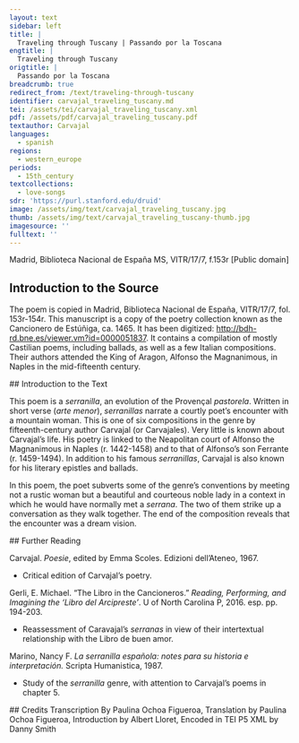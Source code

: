 ```yaml
---
layout: text
sidebar: left
title: |
  Traveling through Tuscany | Passando por la Toscana
engtitle: |
  Traveling through Tuscany
origtitle: |
  Passando por la Toscana
breadcrumb: true
redirect_from: /text/traveling-through-tuscany
identifier: carvajal_traveling_tuscany.md
tei: /assets/tei/carvajal_traveling_tuscany.xml
pdf: /assets/pdf/carvajal_traveling_tuscany.pdf
textauthor: Carvajal
languages:
  - spanish
regions:
  - western_europe
periods:
  - 15th_century
textcollections:
  - love-songs
sdr: 'https://purl.stanford.edu/druid'
image: /assets/img/text/carvajal_traveling_tuscany.jpg
thumb: /assets/img/text/carvajal_traveling_tuscany-thumb.jpg
imagesource: ''
fulltext: ''
---
```

 Madrid, Biblioteca Nacional de España MS, VITR/17/7, f.153r [Public domain]

 
 
## Introduction to the Source 
<p>The poem is copied in Madrid, Biblioteca Nacional de España, VITR/17/7, fol. 153r-154r. This manuscript is a copy of the poetry collection known as the Cancionero de Estúñiga, ca. 1465. It has been digitized: <a href="http://bdh-rd.bne.es/viewer.vm?id=0000051837">http://bdh-rd.bne.es/viewer.vm?id=0000051837</a>. It contains a compilation of mostly Castilian poems, including ballads, as well as a few Italian compositions. Their authors attended the King of Aragon, Alfonso the Magnanimous, in Naples in the mid-fifteenth century.</p>
## Introduction to the Text 
<p>This poem is a <em>serranilla</em>, an evolution of the Provençal <em>pastorela</em>. Written in short verse (<em>arte menor</em>), <em>serranillas</em> narrate a courtly poet’s encounter with a mountain woman. This is one of six compositions in the genre by fifteenth-century author Carvajal (or Carvajales). Very little is known about Carvajal’s life. His poetry is linked to the Neapolitan court of Alfonso the Magnanimous in Naples (r. 1442-1458) and to that of Alfonso’s son Ferrante (r. 1459-1494). In addition to his famous <em>serranillas</em>, Carvajal is also known for his literary epistles and ballads.</p> <p dir="ltr">In this poem, the poet subverts some of the genre’s conventions by meeting not a rustic woman but a beautiful and courteous noble lady in a context in which he would have normally met a <em>serrana</em>. The two of them strike up a conversation as they walk together. The end of the composition reveals that the encounter was a dream vision.</p>
## Further Reading 
<p>Carvajal. <em>Poesie</em>, edited by Emma Scoles. Edizioni dell’Ateneo, 1967.</p> <ul> <li>Critical edition of Carvajal’s poetry.</li> </ul> <p>Gerli, E. Michael. “The Libro in the Cancioneros.” <em>Reading, Performing, and Imagining the ‘Libro del Arcipreste’</em>. U of North Carolina P, 2016. esp. pp. 194-203.</p> <ul> <li>Reassessment of Caravajal’s <em>serranas</em> in view of their intertextual relationship with the Libro de buen amor.</li> </ul> <p>Marino, Nancy F. <em>La serranilla española: notes para su historia e interpretación.</em> Scripta Humanistica, 1987.</p> <ul> <li>Study of the <em>serranilla</em> genre, with attention to Carvajal’s poems in chapter 5.</li> </ul>
## Credits
Transcription By Paulina Ochoa Figueroa, Translation by Paulina Ochoa Figueroa, Introduction by Albert Lloret, Encoded in TEI P5 XML by Danny Smith
